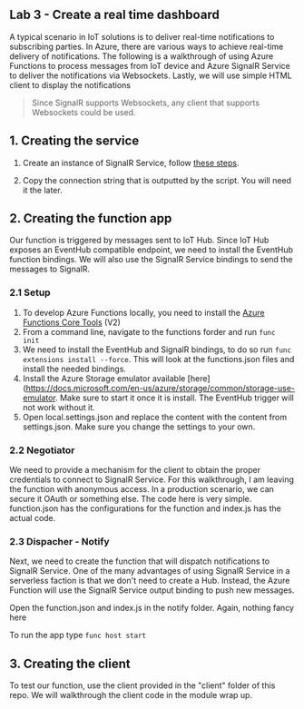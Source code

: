## Lab 3 - Create a real time dashboard

A typical scenario in IoT solutions is to deliver real-time notifications to subscribing parties. In Azure, there are various ways to achieve real-time delivery of notifications. The following is a walkthrough of using Azure Functions to process messages from IoT device and Azure SignalR Service to deliver the notifications via Websockets. Lastly, we will use simple HTML client to display the notifications

>Since SignalR supports Websockets, any client that supports Websockets could be used.

## 1. Creating the service

1. Create an instance of SignalR Service, follow [these steps](  https://docs.microsoft.com/en-us/azure/azure-signalr/scripts/signalr-cli-create-service).

2. Copy the connection string that is outputted by the script. You will need it the later.

## 2. Creating the function app

Our function is triggered by messages sent to IoT Hub. Since IoT Hub exposes an EventHub compatible endpoint, we need to install the EventHub function bindings. We will also use the SignalR Service bindings to send the messages to SignalR. 

### 2.1 Setup

1. To develop Azure Functions locally, you need to install the  [Azure Functions Core Tools](https://github.com/Azure/azure-functions-core-tools) (V2)
2. From a command line, navigate to the functions forder and run `func init`
3. We need to install the EventHub and SignalR bindings, to do so run `func extensions install --force`. This will look at the functions.json files and install the needed bindings.
4. Install the Azure Storage emulator available [here](https://docs.microsoft.com/en-us/azure/storage/common/storage-use-emulator. Make sure to start it once it is install. The EventHub trigger will not work without it.
5. Open local.settings.json and replace the content with the content from settings.json. Make sure you change the settings to your own.

### 2.2 Negotiator

We need to provide a mechanism for the client to obtain the proper credentials to connect to SignalR Service. For this walkthrough, I am leaving the function with anonymous access. In a production scenario, we can secure it  OAuth or something else. The code here is very simple. function.json has the configurations for the function and index.js has the actual code.

### 2.3 Dispacher - Notify

Next, we need to create the function that will dispatch notifications to SignalR Service. One of the many advantages of using SignalR Service in a serverless faction is that we don't need to create a Hub. Instead, the Azure Function will use the SignalR Service output binding to push new messages. 

Open the function.json and index.js in the notify folder. Again, nothing fancy here

To run the app type ``` func host start ```

## 3. Creating the client
To test our function, use the client provided in the "client" folder of this repo. We will walkthrough the client code in the module wrap up.